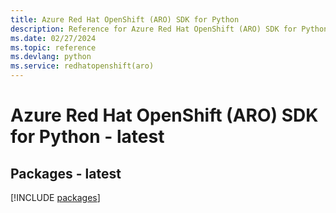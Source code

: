 ```yaml
---
title: Azure Red Hat OpenShift (ARO) SDK for Python
description: Reference for Azure Red Hat OpenShift (ARO) SDK for Python
ms.date: 02/27/2024
ms.topic: reference
ms.devlang: python
ms.service: redhatopenshift(aro)
---
```

# Azure Red Hat OpenShift (ARO) SDK for Python - latest
## Packages - latest
[!INCLUDE [packages](red-hat-openshift-(aro)-index.md)]